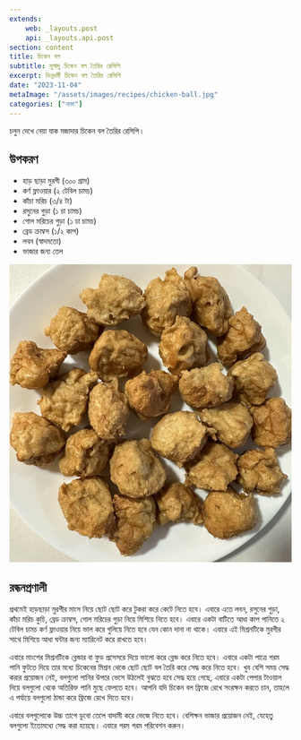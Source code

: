 ```yaml
---
extends:
    web: _layouts.post
    api: _layouts.api.post
section: content
title: চিকেন বল
subtitle: সুস্বাদু চিকেন বল তৈরির রেসিপি
excerpt: ভিন্নধর্মী চিকেন বল তৈরির রেসিপি
date: "2023-11-04"
metaImage: "/assets/images/recipes/chicken-ball.jpg"
categories: ["নাস্তা"]
---
```


চলুন দেখে নেয়া যাক মজাদার চিকেন বল তৈরির রেসিপি।

## উপকরণ

- হাড় ছাড়া মুরগী (৩০০ গ্রাম)
- কর্ণ ফ্লাওয়ার (২ টেবিল চামচ)
- কাঁচা মরিচ (৩/৪ টা)
- রসুনের গুড়া (১ চা চামচ)
- গোল মরিচের গুড়া (১ চা চামচ)
- ব্রেড ক্রাম্বস (১/২ কাপ)
- লবন (স্বাদমতো)
- ভাজার জন্য তেল

![চিকেন বল](/assets/images/recipes/chicken-ball.jpg)

## রন্ধনপ্রণালী

প্রথমেই হাড়ছাড়া মুরগীর মাংস নিয়ে ছোট ছোট করে টুকরা করে কেটে নিতে হবে। এবারে এতে লবন, রসুনের গুড়া, কাঁচা মরিচ কুচি, ব্রেড ক্রাম্বস, গোল মরিচের গুড়া নিয়ে মিশিয়ে নিতে হবে। এবারে একটা বাটিতে আধা কাপ পানিতে ২ টেবিল চামচ কর্ণ ফ্লাওয়ার নিয়ে ভাল করে গুলিয়ে নিতে হবে যেন কোন দানা না থাকে। এবারে এই মিশ্রনটিকে মুরগীর সাথে মিশিয়ে আধা ঘন্টার জন্য ম্যারিনেট করে রাখতে হবে।

এবারে মাংশের মিশ্রনটিকে ব্লেন্ডার বা ফুড প্রসেসরে দিয়ে ভালো করে ব্লেন্ড করে নিতে হবে। এবারে একটা পাত্রে গরম পানি ফুটতে দিয়ে তার মধ্যে চিকেনের মিশ্রন থেকে ছোট ছোট বল তৈরি করে সেদ্ধ করে নিতে হবে। খুব বেশি সময় সেদ্ধ করার প্রয়োজন নেই, বলগুলো পানির উপরে ভেসে উঠলেই বুঝতে হবে সেদ্ধ হয়ে গেছে, এবারে একটা পেপার টাওয়াল দিয়ে বলগুলো থেকে অতিরিক্ত পানি মুছে ফেলতে হবে। আপনি যদি চিকেন বল ফ্রিজে রেখে সংরক্ষন করতে চান, তাহলে এ পর্যায়ে বলগুলো ঠান্ডা করে ফ্রিজে রেখে দিতে হবে।

এবারে বলগুলোকে উচ্চ তাপে ডুবো তেলে বাদামী করে ভেজে নিতে হবে। বেশিক্ষন ভাজার প্রয়োজন নেই, যেহেতু বলগুলো ইতোমধ্যে সেদ্ধ করা হয়েছে। এবারে গরম গরম পরিবেশন করুন।